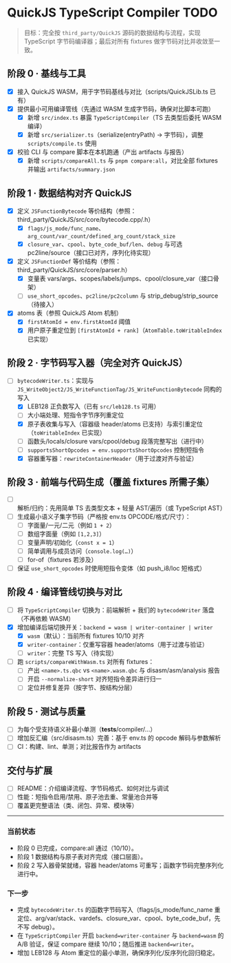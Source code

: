 # QuickJS TypeScript Compiler TODO

> 目标：完全按 `third_party/QuickJS` 源码的数据结构与流程，实现 TypeScript 字节码编译器；最后对所有 fixtures 做字节码对比并收敛至一致。

## 阶段 0 · 基线与工具
- [x] 接入 QuickJS WASM，用于字节码基线与对比（scripts/QuickJSLib.ts 已有）
- [x] 提供最小可用编译管线（先通过 WASM 生成字节码，确保对比脚本可跑）
  - [x] 新增 `src/index.ts` 暴露 `TypeScriptCompiler`（TS 去类型后委托 WASM 编译）
  - [x] 新增 `src/serializer.ts`（serialize(entryPath) -> 字节码），调整 `scripts/compile.ts` 使用
- [x] 校验 CLI 与 compare 脚本在本机跑通（产出 artifacts 与报告）
  - [x] 新增 `scripts/compareAll.ts` 与 `pnpm compare:all`，对比全部 fixtures 并输出 `artifacts/summary.json`

## 阶段 1 · 数据结构对齐 QuickJS
- [x] 定义 `JSFunctionBytecode` 等价结构（参照：third_party/QuickJS/src/core/bytecode.cpp/.h）
  - [x] `flags/js_mode/func_name`、`arg_count/var_count/defined_arg_count/stack_size`
  - [x] `closure_var`、`cpool`、`byte_code_buf/len`、`debug` 与可选 pc2line/source（接口已对齐，序列化待实现）
- [x] 定义 `JSFunctionDef` 等价结构（参照：third_party/QuickJS/src/core/parser.h）
  - [x] 变量表 vars/args、scopes/labels/jumps、cpool/closure_var（接口骨架）
  - [ ] `use_short_opcodes`、`pc2line/pc2column` 与 strip_debug/strip_source（待接入）
- [x] atoms 表（参照 QuickJS Atom 机制）
  - [x] `firstAtomId = env.firstAtomId` 阈值
  - [x] 用户原子重定位到 `[firstAtomId + rank]`（`AtomTable.toWritableIndex` 已实现）

## 阶段 2 · 字节码写入器（完全对齐 QuickJS）
- [ ] `bytecodeWriter.ts`：实现与 `JS_WriteObject2/JS_WriteFunctionTag/JS_WriteFunctionBytecode` 同构的写入
  - [x] LEB128 正负数写入（已有 `src/leb128.ts` 可用）
  - [ ] 大小端处理、短指令字节序列重定位
  - [x] 原子表收集与写入（容器级 header/atoms 已支持）与索引重定位（`toWritableIndex` 已实现）
  - [ ] 函数头/locals/closure vars/cpool/debug 段落完整写出（进行中）
  - [ ] `supportsShortOpcodes = env.supportsShortOpcodes` 控制短指令
  - [x] 容器重写器：`rewriteContainerHeader`（用于过渡对齐与验证）

## 阶段 3 · 前端与代码生成（覆盖 fixtures 所需子集）
- [ ] 解析/归约：先用简单 TS 去类型文本 + 轻量 AST/遍历（或 TypeScript AST）
- [ ] 生成最小语义子集字节码（严格按 env.ts OPCODE/格式/尺寸）：
  - [ ] 字面量/一元/二元（例如 `1 + 2`）
  - [ ] 数组字面量（例如 `[1,2,3]`）
  - [ ] 变量声明/初始化（`const x = 1`）
  - [ ] 简单调用与成员访问（`console.log(…)`）
  - [ ] for-of（fixtures 若涉及）
- [ ] 保证 `use_short_opcodes` 时使用短指令变体（如 push_i8/loc 短格式）

## 阶段 4 · 编译管线切换与对比
- [ ] 将 `TypeScriptCompiler` 切换为：前端解析 + 我们的 `bytecodeWriter` 落盘（不再依赖 WASM）
- [x] 增加编译后端切换开关：`backend = wasm | writer-container | writer`
  - [x] `wasm`（默认）：当前所有 fixtures 10/10 对齐
  - [x] `writer-container`：仅重写容器 header/atoms（用于过渡与验证）
  - [ ] `writer`：完整 TS 写入（待实现）
- [ ] 跑 `scripts/compareWithWasm.ts` 对所有 fixtures：
  - [ ] 产出 `<name>.ts.qbc` vs `<name>.wasm.qbc` 与 disasm/asm/analysis 报告
  - [ ] 开启 `--normalize-short` 对齐短指令差异进行归一
  - [ ] 定位并修复差异（按字节、按结构分层）

## 阶段 5 · 测试与质量
- [ ] 为每个受支持语义补最小单测（__tests__/compiler/...）
- [ ] 增加反汇编（src/disasm.ts）完善：基于 env.ts 的 opcode 解码与参数解析
- [ ] CI：构建、lint、单测；对比报告作为 artifacts

## 交付与扩展
- [ ] README：介绍编译流程、字节码格式、如何对比与调试
- [ ] 性能：短指令启用/禁用、原子池去重、常量池合并等
- [ ] 覆盖更完整语法（类、闭包、异常、模块等）

---

### 当前状态
- 阶段 0 已完成，compare:all 通过（10/10）。
- 阶段 1 数据结构与原子表对齐完成（接口层面）。
- 阶段 2 写入器骨架就绪，容器 header/atoms 可重写；函数字节码完整序列化进行中。

### 下一步
- 完成 `bytecodeWriter.ts` 的函数字节码写入（flags/js_mode/func_name 重定位、arg/var/stack、vardefs、closure_var、cpool、byte_code_buf，先不写 debug）。
- 在 `TypeScriptCompiler` 开启 `backend=writer-container` 与 `backend=wasm` 的 A/B 验证，保证 compare 继续 10/10；随后推进 `backend=writer`。
- 增加 LEB128 与 Atom 重定位的最小单测，确保序列化/反序列化回归稳定。
